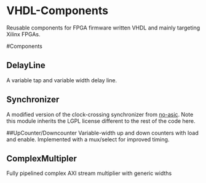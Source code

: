 # VHDL-Components
Reusable components for FPGA firmware written VHDL and mainly targeting Xilinx FPGAs.

#Components

## DelayLine
A variable tap and variable width delay line.

## Synchronizer
A modified version of the clock-crossing synchronizer from [no-asic](https://github.com/noasic/noasic).  Note this module inherits the LGPL license different to the rest of the code here.

##UpCounter/Downcounter
Variable-width up and down counters with load and enable.  Implemented with a mux/select for improved timing.

## ComplexMultipler
Fully pipelined complex AXI stream multiplier with generic widths

